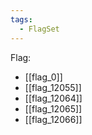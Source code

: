 ```yaml
---
tags:
  - FlagSet
---
```

Flag:
- [[flag_0]]
- [[flag_12055]]
- [[flag_12064]]
- [[flag_12065]]
- [[flag_12066]]
